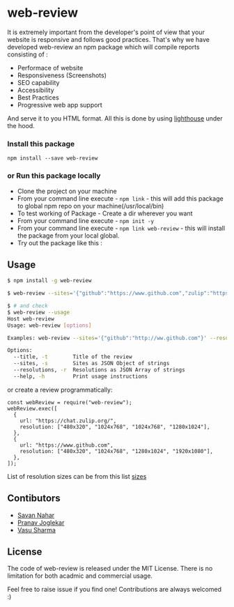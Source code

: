 # web-review

It is extremely important from the developer's point of view that your website is responsive and follows good practices. That's why we have developed web-review an npm package which will compile reports consisting of : 

* Performace of website
* Responsiveness (Screenshots)
* SEO capability
* Accessibility
* Best Practices
* Progressive web app support


And serve it to you HTML format. All this is done by using [lighthouse](https://developers.google.com/web/tools/lighthouse) under the hood.

### Install this package

```
npm install --save web-review
```

### or Run this package locally

- Clone the project on your machine
- From your command line execute - `npm link` - this will add this package to global npm repo on your machine(/usr/local/bin)
- To test working of Package - Create a dir wherever you want
- From your command line execute - `npm init -y`
- From your command line execute - `npm link web-review` - this will install the package from your local global.
- Try out the package like this :


## Usage

```bash
$ npm install -g web-review

$ web-review --sites='{"github":"https://www.github.com","zulip":"https://chat.zulip.org/"}' --resolutions='["1280x1024", "1900x1600", "800x600"]'

$ # and check
$ web-review --usage
Host web-review
Usage: web-review [options]

Examples: web-review --sites='{"github":"http://ww.github.com"}' --resolutions='["1280x1024", "1900x1600", "800x600"]'

Options:
  --title, -t        Title of the review                                       [default: "Review"]
  --sites, -s        Sites as JSON Object of strings                           [required]
  --resolutions, -r  Resolutions as JSON Array of strings                      [default: "[\"1200x800\"]"]
  --help, -h         Print usage instructions

```

or create a review programmatically:

```
const webReview = require("web-review");
webReview.exec([
  {
    url: "https://chat.zulip.org/",
    resolution: ["480x320", "1024x768", "1024x768", "1280x1024"],
  },
  {
    url: "https://www.github.com",
    resolution: ["480x320", "1024x768", "1280x1024", "1920x1080"],
  },
]);

```
List of resolution sizes can be from this list [sizes](https://github.com/kevva/viewport-list/blob/master/data.json)

## Contibutors

* [Savan Nahar](https://github.com/savannahar68/)
* [Pranav Joglekar](https://github.com/Pranav2612000)
* [Vasu Sharma](https://github.com/vasusharma7)


## License
The code of web-review is released under the MIT License. There is no limitation for both acadmic and commercial usage.


Feel free to raise issue if you find one! Contributions are always welcomed :)
